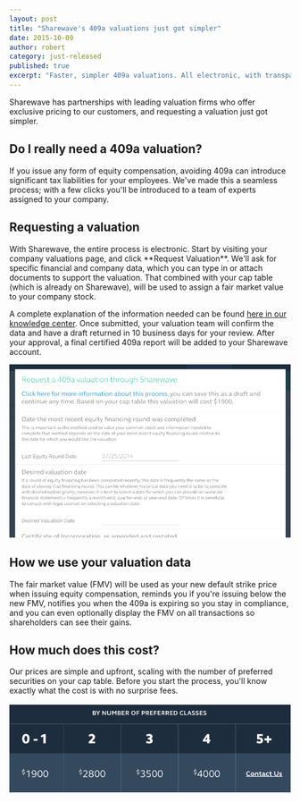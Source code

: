 ```yaml
---
layout: post
title: "Sharewave's 409a valuations just got simpler"
date: 2015-10-09
author: robert
category: just-released
published: true
excerpt: "Faster, simpler 409a valuations. All electronic, with transparent pricing."
---
```


Sharewave has partnerships with leading valuation firms who offer exclusive pricing to our customers, and requesting a valuation just got simpler.

<h2 style="text-align: left">Do I really need a 409a valuation?</h2>

If you issue any form of equity compensation, avoiding 409a can introduce significant tax liabilities for your employees. We've made this a seamless process; with a few clicks you'll be introduced to a team of experts assigned to your company.

<h2 style="text-align: left">Requesting a valuation</h2>
With Sharewave, the entire process is electronic. Start by visiting your company valuations page, and click **Request Valuation**. We'll ask for specific financial and company data, which you can type in or attach documents to support the valuation. That combined with your cap table (which is already on Sharewave), will be used to assign a fair market value to your company stock.

A complete explanation of the information needed can be found [here in our knowledge center](http://docs.sharewave.com/article/85-409a). Once submitted, your valuation team will confirm the data and have a draft returned in 10 business days for your review. After your approval, a final certified 409a report will be added to your Sharewave account.

<img src="/images/form409a.png">

<h2 style="text-align: left">How we use your valuation data</h2>
The fair market value (FMV) will be used as your new default strike price when issuing equity compensation, reminds you if you're issuing below the new FMV, notifies you when the 409a is expiring so you stay in compliance, and you can even optionally display the FMV on all transactions so shareholders can see their gains.

<h2 style="text-align: left">How much does this cost?</h2>
Our prices are simple and upfront, scaling with the number of preferred securities on your cap table. Before you start the process, you'll know exactly what the cost is with no surprise fees.
<br><br>
<img src="/images/409aPricing.png">
